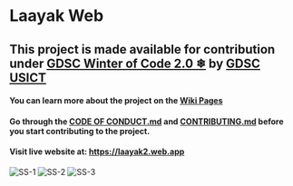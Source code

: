 # Laayak Web
## This project is made available for contribution under [GDSC Winter of Code 2.0 ❄](https://gdsc-woc.tech) by [GDSC USICT](https://gdsc.community.dev/university-school-of-information-communication-technology-delhi/)  
#### You can learn more about the project on the [Wiki Pages](https://github.com/LaayaK/LaayakWeb/wiki)
#### Go through the [CODE OF CONDUCT.md](https://github.com/LaayaK/LaayakWeb/blob/master/CODE_OF_CONDUCT.md) and [CONTRIBUTING.md](https://github.com/LaayaK/LaayakWeb/blob/master/CONTRIBUTING.md) before you start contributing to the project.
#### Visit live website at: https://laayak2.web.app
![SS-1](https://user-images.githubusercontent.com/55389276/140503010-14f6faed-923b-429f-8eb4-66ea36fe45cd.png)
![SS-2](https://user-images.githubusercontent.com/55389276/140503238-d4d81292-bfa3-45b2-8473-1a3f51ad8d03.png)
![SS-3](https://user-images.githubusercontent.com/55389276/140503071-b93ea170-7486-4a35-b505-4edfa165466f.png)


